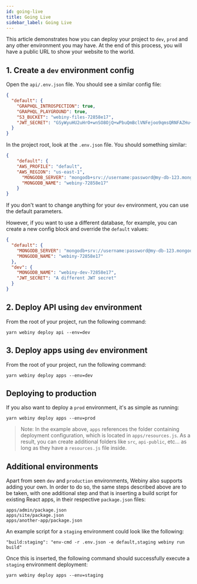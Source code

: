 ```yaml
---
id: going-live
title: Going Live
sidebar_label: Going Live
---
```


This article demonstrates how you can deploy your project to `dev`, `prod` and any other environment you may have. At the end of this process, you will have a public URL to show your website to the world.

## 1. Create a `dev` environment config

Open the `api/.env.json` file. You should see a similar config file:

```json
{
  "default": {
    "GRAPHQL_INTROSPECTION": true,
    "GRAPHQL_PLAYGROUND": true,
    "S3_BUCKET": "webiny-files-72858e17",
    "JWT_SECRET": "GSyWyuHU2uHrO+wnSO8OjQ+wPbuQmBclVNFejoo9qmsQRNFAZHu+PFSyq48+"
  }
}
```

In the project root, look at the `.env.json` file. You should something similar:
```json
{
    "default": {
    "AWS_PROFILE": "default",
    "AWS_REGION": "us-east-1",
      "MONGODB_SERVER": "mongodb+srv://username:password@my-db-123.mongodb.net/test?retryWrites=true",
      "MONGODB_NAME": "webiny-72858e17"
    }
}
```

If you don't want to change anything for your `dev` environment, you can use the default parameters.

However, if you want to use a different database, for example, you can create a new config block and override the `default` values:

```json
{
  "default": {
    "MONGODB_SERVER": "mongodb+srv://username:password@my-db-123.mongodb.net/test?retryWrites=true",
    "MONGODB_NAME": "webiny-72858e17"
  },
  "dev": {
    "MONGODB_NAME": "webiny-dev-72858e17",
    "JWT_SECRET": "A different JWT secret"
  }
}
```

## 2. Deploy API using `dev` environment

From the root of your project, run the following command:

```
yarn webiny deploy api --env=dev
```


## 3. Deploy apps using `dev` environment

From the root of your project, run the following command:

```
yarn webiny deploy apps --env=dev
```

## Deploying to production

If you also want to deploy a `prod` environment, it's as simple as running:

```
yarn webiny deploy apps --env=prod
```

>Note: In the example above, `apps` references the folder containing deployment configuration, which is located in `apps/resources.js`. As a result, you can create additional folders like `src`, `api-public`, etc... as long as they have a `resources.js` file inside.

## Additional environments

Apart from seen `dev` and `production` environments, Webiny also supports adding your own. In order to do so, the same steps described above are to be taken, with one additional step and that is inserting a build script for existing React apps, in their respective `package.json` files:

```
apps/admin/package.json
apps/site/package.json
apps/another-app/package.json
```

An example script for a `staging` environment could look like the following:

```
"build:staging": "env-cmd -r .env.json -e default,staging webiny run build"
```

Once this is inserted, the following command should successfully execute a `staging` environment deployment:

```
yarn webiny deploy apps --env=staging
```